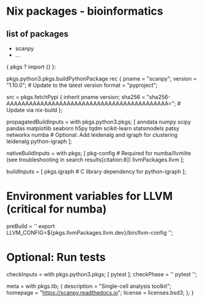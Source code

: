 # Nix packages - bioinformatics
## list of packages 
- scanpy
- ... 


{ pkgs ? import <nixpkgs> {}
}:

pkgs.python3.pkgs.buildPythonPackage rec {
  pname = "scanpy";
  version = "1.10.0";  # Update to the latest version
  format = "pyproject";

  src = pkgs.fetchPypi {
    inherit pname version;
    sha256 = "sha256-AAAAAAAAAAAAAAAAAAAAAAAAAAAAAAAAAAAAAAAAAAA=";  # Update via nix-build
  };

  propagatedBuildInputs = with pkgs.python3.pkgs; [
    anndata
    numpy
    scipy
    pandas
    matplotlib
    seaborn
    h5py
    tqdm
    scikit-learn
    statsmodels
    patsy
    networkx
    numba
    # Optional: Add leidenalg and igraph for clustering
    leidenalg
    python-igraph
  ];

  nativeBuildInputs = with pkgs; [
    pkg-config
    # Required for numba/llvmlite (see troubleshooting in search results[citation:8])
    llvmPackages.llvm
  ];

  buildInputs = [
    pkgs.igraph  # C library dependency for python-igraph
  ];

  # Environment variables for LLVM (critical for numba)
  preBuild = ''
    export LLVM_CONFIG=${pkgs.llvmPackages.llvm.dev}/bin/llvm-config
  '';

  # Optional: Run tests
  checkInputs = with pkgs.python3.pkgs; [ pytest ];
  checkPhase = ''
    pytest
  '';

  meta = with pkgs.lib; {
    description = "Single-cell analysis toolkit";
    homepage = "https://scanpy.readthedocs.io";
    license = licenses.bsd3;
  };
}
